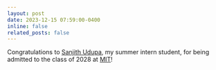 ```yaml
---
layout: post
date: 2023-12-15 07:59:00-0400
inline: false
related_posts: false
---
```


Congratulations to [Sanjith Udupa](https://www.linkedin.com/in/sanjithudupa/), my summer intern student, for being admitted to the class of 2028 at [MIT](https://www.eecs.mit.edu/)!
